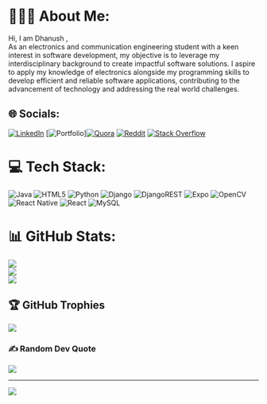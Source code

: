 # 🙋🏼‍♀️ About Me:
Hi, I am Dhanush ,<br>As an electronics and communication engineering student with a keen interest in software development, my objective is to leverage my interdisciplinary background to create impactful software solutions. I aspire to apply my knowledge of electronics alongside my programming skills to develop efficient and reliable software applications, contributing to the advancement of technology and addressing the real world challenges.


## 🌐 Socials:
[![LinkedIn](https://img.shields.io/badge/LinkedIn-%230077B5.svg?logo=linkedin&logoColor=white)](https://linkedin.com/in/https://www.linkedin.com/in/dhanushr2004/) [![Portfolio](https://dhanush-r0119.github.io/Personal-Portfolio/)][![Quora](https://img.shields.io/badge/Quora-%23B92B27.svg?logo=Quora&logoColor=white)](https://quora.com/profile/https://www.quora.com/profile/DHAARANI-M-KIT) [![Reddit](https://img.shields.io/badge/Reddit-%23FF4500.svg?logo=Reddit&logoColor=white)](https://reddit.com/user/https://www.reddit.com/user/Standard-Tadpole-806/) [![Stack Overflow](https://img.shields.io/badge/-Stackoverflow-FE7A16?logo=stack-overflow&logoColor=white)](https://stackoverflow.com/users/23559564) 

# 💻 Tech Stack:
![Java](https://img.shields.io/badge/java-%23ED8B00.svg?style=for-the-badge&logo=openjdk&logoColor=white) ![HTML5](https://img.shields.io/badge/html5-%23E34F26.svg?style=for-the-badge&logo=html5&logoColor=white) ![Python](https://img.shields.io/badge/python-3670A0?style=for-the-badge&logo=python&logoColor=ffdd54) ![Django](https://img.shields.io/badge/django-%23092E20.svg?style=for-the-badge&logo=django&logoColor=white) ![DjangoREST](https://img.shields.io/badge/DJANGO-REST-ff1709?style=for-the-badge&logo=django&logoColor=white&color=ff1709&labelColor=gray) ![Expo](https://img.shields.io/badge/expo-1C1E24?style=for-the-badge&logo=expo&logoColor=#D04A37)  ![OpenCV](https://img.shields.io/badge/opencv-%23white.svg?style=for-the-badge&logo=opencv&logoColor=white) ![React Native](https://img.shields.io/badge/react_native-%2320232a.svg?style=for-the-badge&logo=react&logoColor=%2361DAFB) ![React](https://img.shields.io/badge/react-%2320232a.svg?style=for-the-badge&logo=react&logoColor=%2361DAFB) ![MySQL](https://img.shields.io/badge/mysql-%2300000f.svg?style=for-the-badge&logo=mysql&logoColor=white) 
# 📊 GitHub Stats:
![](https://github-readme-stats.vercel.app/api?username=dhanush-r0119&theme=dark&hide_border=false&include_all_commits=true&count_private=true)<br/>
![](https://github-readme-streak-stats.herokuapp.com/?user=dhanush-r0119&theme=dark&hide_border=false)<br/>
![](https://github-readme-stats.vercel.app/api/top-langs/?username=dhanush-r0119&theme=dark&hide_border=false&include_all_commits=true&count_private=true&layout=compact)

## 🏆 GitHub Trophies
![](https://github-profile-trophy.vercel.app/?username=dhanush-r0119&theme=radical&no-frame=false&no-bg=true&margin-w=4)

### ✍️ Random Dev Quote
![](https://quotes-github-readme.vercel.app/api?type=horizontal&theme=radical)

---
[![](https://visitcount.itsvg.in/api?id=dhanush-r0119&icon=0&color=0)](https://visitcount.itsvg.in)

<!-- Proudly created with GPRM ( https://gprm.itsvg.in ) -->
